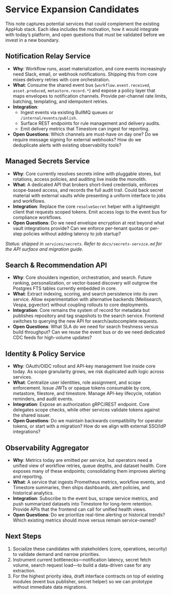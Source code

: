 # Service Expansion Candidates

This note captures potential services that could complement the existing AppHub stack. Each idea includes the motivation, how it would integrate with today’s platform, and open questions that must be validated before we invest in a new boundary.

## Notification Relay Service
- **Why**: Workflow runs, asset materialization, and core events increasingly need Slack, email, or webhook notifications. Shipping this from core mixes delivery retries with core orchestration.
- **What**: Consume the shared event bus (`workflow.event.received`, `asset.produced`, `metastore.record.*`) and expose a policy layer that maps envelopes to notification channels. Provide per-channel rate limits, batching, templating, and idempotent retries.
- **Integration**:
  - Ingest events via existing BullMQ queues or `/internal/events/publish`.
  - Surface REST endpoints for rule management and delivery audits.
  - Emit delivery metrics that Timestore can ingest for reporting.
- **Open Questions**: Which channels are must-have on day one? Do we require message signing for external webhooks? How do we deduplicate alerts with existing observability tools?

## Managed Secrets Service
- **Why**: Core currently resolves secrets inline with pluggable stores, but rotations, access policies, and auditing live inside the monolith.
- **What**: A dedicated API that brokers short-lived credentials, enforces scope-based access, and records the full audit trail. Could back secret material with external vaults while presenting a uniform interface to jobs and workflows.
- **Integration**: Replace the core `resolveSecret` helper with a lightweight client that requests scoped tokens. Emit access logs to the event bus for compliance workflows.
- **Open Questions**: Do we need envelope encryption at rest beyond what vault integrations provide? Can we enforce per-tenant quotas or per-step policies without adding latency to job startup?

_Status: shipped in `services/secrets`. Refer to `docs/secrets-service.md` for the API surface and migration guide._

## Search & Recommendation API
- **Why**: Core shoulders ingestion, orchestration, and search. Future ranking, personalization, or vector-based discovery will outgrow the Postgres FTS tables currently embedded in core.
- **What**: Extract indexing, scoring, and search persistence into its own service. Allow experimentation with alternative backends (Meilisearch, Vespa, pgvector) without coupling rollouts to core deployments.
- **Integration**: Core remains the system of record for metadata but publishes repository and tag snapshots to the search service. Frontend switches to querying the new API for search/autocomplete requests.
- **Open Questions**: What SLA do we need for search freshness versus build throughput? Can we reuse the event bus or do we need dedicated CDC feeds for high-volume updates?

## Identity & Policy Service
- **Why**: OAuth/OIDC rollout and API-key management live inside core today. As scope granularity grows, we risk duplicated auth logic across services.
- **What**: Centralize user identities, role assignment, and scope enforcement. Issue JWTs or opaque tokens consumable by core, metastore, filestore, and timestore. Manage API-key lifecycle, rotation reminders, and audit events.
- **Integration**: Expose an authorization gRPC/REST endpoint. Core delegates scope checks, while other services validate tokens against the shared issuer.
- **Open Questions**: Do we maintain backwards compatibility for operator tokens, or start with a migration? How do we align with external SSO/IdP integrations?

## Observability Aggregator
- **Why**: Metrics today are emitted per service, but operators need a unified view of workflow retries, queue depths, and dataset health. Core exposes many of these endpoints; consolidating them improves alerting and reporting.
- **What**: A service that ingests Prometheus metrics, workflow events, and Timestore summaries, then ships dashboards, alert policies, and historical analytics.
- **Integration**: Subscribe to the event bus, scrape service metrics, and push summarized datasets into Timestore for long-term retention. Provide APIs that the frontend can call for unified health views.
- **Open Questions**: Do we prioritize real-time alerting or historical trends? Which existing metrics should move versus remain service-owned?

## Next Steps
1. Socialize these candidates with stakeholders (core, operations, security) to validate demand and narrow priorities.
2. Instrument current bottlenecks—notification latency, secret fetch volume, search request load—to build a data-driven case for any extraction.
3. For the highest priority idea, draft interface contracts on top of existing modules (event bus publisher, secret helper) so we can prototype without immediate data migrations.
